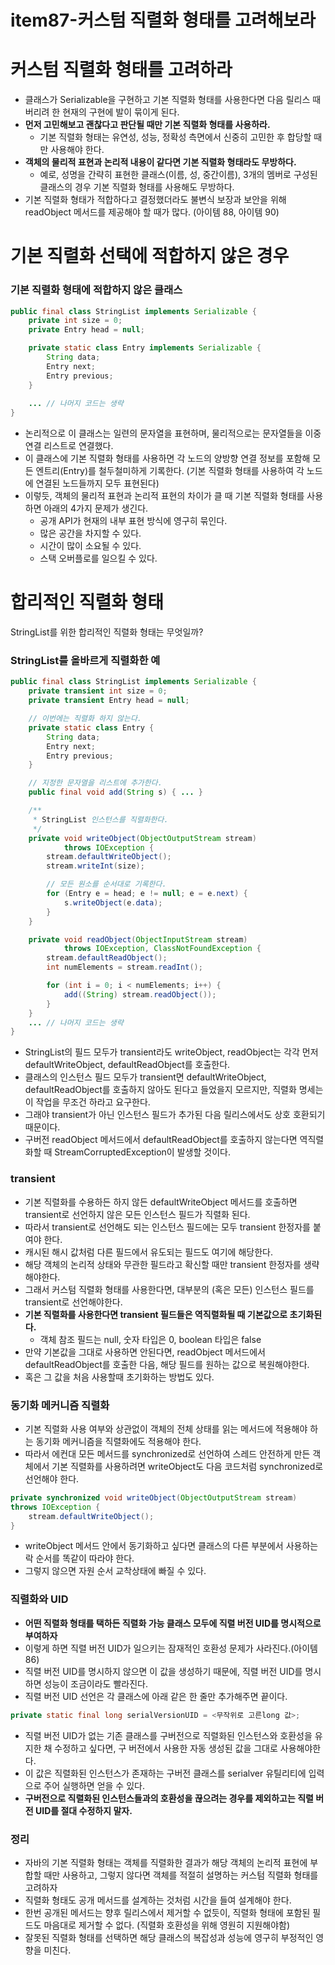 # item87-커스텀 직렬화 형태를 고려해보라

# 커스텀 직렬화 형태를 고려하라

- 클래스가 Serializable을 구현하고 기본 직렬화 형태를 사용한다면 다음 릴리스 때 버리려 한 현재의 구현에 발이 묶이게 된다.
- **먼저 고민해보고 괜찮다고 판단될 때만 기본 직렬화 형태를 사용하라.**
    - 기본 직렬화 형태는 유연성, 성능, 정확성 측면에서 신중히 고민한 후 합당할 때만 사용해야 한다.
- **객체의 물리적 표현과 논리적 내용이 같다면 기본 직렬화 형태라도 무방하다.**
    - 예로, 성명을 간략히 표현한 클래스(이름, 성, 중간이름), 3개의 멤버로 구성된 클래스의 경우 기본 직렬화 형태를 사용해도 무방하다.
- 기본 직렬화 형태가 적합하다고 결정했더라도 불변식 보장과 보안을 위해 readObject 메서드를 제공해야 할 때가 많다. (아이템 88, 아이템 90)

# 기본 직렬화 선택에 적합하지 않은 경우

### 기본 직렬화 형태에 적합하지 않은 클래스

```java
public final class StringList implements Serializable {
    private int size = 0;
    private Entry head = null;

    private static class Entry implements Serializable {
        String data;
        Entry next;
        Entry previous;
    }
    
    ... // 나머지 코드는 생략
}
```

- 논리적으로 이 클래스는 일련의 문자열을 표현하며, 물리적으로는 문자열들을 이중 연결 리스트로 연결했다.
- 이 클래스에 기본 직렬화 형태를 사용하면 각 노드의 양방향 연결 정보를 포함해 모든 엔트리(Entry)를 철두철미하게 기록한다. (기본 직렬화 형태를 사용하여 각 노드에 연결된 노드들까지 모두 표현된다)
- 이렇듯, 객체의 물리적 표현과 논리적 표현의 차이가 클 때 기본 직렬화 형태를 사용하면 아래의 4가지 문제가 생긴다.
    - 공개 API가 현재의 내부 표현 방식에 영구히 묶인다.
    - 많은 공간을 차지할 수 있다.
    - 시간이 많이 소요될 수 있다.
    - 스택 오버플로를 일으킬 수 있다.

# 합리적인 직렬화 형태

StringList를 위한 합리적인 직렬화 형태는 무엇일까?

### **StringList를 올바르게 직렬화한 예**

```java
public final class StringList implements Serializable {
    private transient int size = 0;
    private transient Entry head = null;

    // 이번에는 직렬화 하지 않는다.
    private static class Entry {
        String data;
        Entry next;
        Entry previous;
    }

    // 지정한 문자열을 리스트에 추가한다.
    public final void add(String s) { ... }

    /**
     * StringList 인스턴스를 직렬화한다.
     */
    private void writeObject(ObjectOutputStream stream)
            throws IOException {
        stream.defaultWriteObject();
        stream.writeInt(size);

        // 모든 원소를 순서대로 기록한다.
        for (Entry e = head; e != null; e = e.next) {
            s.writeObject(e.data);
        }
    }

    private void readObject(ObjectInputStream stream)
            throws IOException, ClassNotFoundException {
        stream.defaultReadObject();
        int numElements = stream.readInt();

        for (int i = 0; i < numElements; i++) {
            add((String) stream.readObject());
        }
    }
    ... // 나머지 코드는 생략
}
```

- StringList의 필드 모두가 transient라도 writeObject, readObject는 각각 먼저 defaultWriteObject, defaultReadObject를 호출한다.
- 클래스의 인스턴스 필드 모두가 transient면 defaultWriteObject, defaultReadObject를 호출하지 않아도 된다고 들었을지 모르지만, 직렬화 명세는 이 작업을 무조건 하라고 요구한다.
- 그래야 transient가 아닌 인스턴스 필드가 추가된 다음 릴리스에서도 상호 호환되기 때문이다.
- 구버전 readObject 메서드에서 defaultReadObject를 호출하지 않는다면 역직렬화할 때 StreamCorruptedException이 발생할 것이다.

### **transient**

- 기본 직렬화를 수용하든 하지 않든 defaultWriteObject 메서드를 호출하면 transient로 선언하지 않은 모든 인스턴스 필드가 직렬화 된다.
- 따라서 transient로 선언해도 되는 인스턴스 필드에는 모두 transient 한정자를 붙여야 한다.
- 캐시된 해시 값처럼 다른 필드에서 유도되는 필드도 여기에 해당한다.
- 해당 객체의 논리적 상태와 무관한 필드라고 확신할 때만 transient 한정자를 생략해야한다.
- 그래서 커스텀 직렬화 형태를 사용한다면, 대부분의 (혹은 모든) 인스턴스 필드를 transient로 선언해야한다.
- **기본 직렬화를 사용한다면 transient 필드들은 역직렬화될 때 기본값으로 초기화된다.**
    - 객체 참조 필드는 null, 숫자 타입은 0, boolean 타입은 false
- 만약 기본값을 그대로 사용하면 안된다면, readObject 메서드에서 defaultReadObject를 호출한 다음, 해당 필드를 원하는 값으로 복원해야한다.
- 혹은 그 값을 처음 사용할때 초기화하는 방법도 있다.

### **동기화 메커니즘 직렬화**

- 기본 직렬화 사용 여부와 상관없이 객체의 전체 상태를 읽는 메서드에 적용해야 하는 동기화 메커니즘을 직렬화에도 적용해야 한다.
- 따라서 에컨대 모든 메서드를 synchronized로 선언하여 스레드 안전하게 만든 객체에서 기본 직렬화를 사용하려면 writeObject도 다음 코드처럼 synchronized로 선언해야 한다.

```java
private synchronized void writeObject(ObjectOutputStream stream)
throws IOException {
    stream.defaultWriteObject();
}

```

- writeObject 메서드 안에서 동기화하고 싶다면 클래스의 다른 부분에서 사용하는 락 순서를 똑같이 따라야 한다.
- 그렇지 않으면 자원 순서 교착상태에 빠질 수 있다.

### **직렬화와 UID**

- **어떤 직렬화 형태를 택하든 직렬화 가능 클래스 모두에 직렬 버전 UID를 명시적으로 부여하자**
- 이렇게 하면 직렬 버전 UID가 일으키는 잠재적인 호환성 문제가 사라진다.(아이템 86)
- 직렬 버전 UID를 명시하지 않으면 이 값을 생성하기 때문에, 직렬 버전 UID를 명시하면 성능이 조금이라도 빨라진다.
- 직렬 버전 UID 선언은 각 클래스에 아래 같은 한 줄만 추가해주면 끝이다.

```java
private static final long serialVersionUID = <무작위로 고른long 값>;
```

- 직렬 버전 UID가 없는 기존 클래스를 구버전으로 직렬화된 인스턴스와 호환성을 유지한 채 수정하고 싶다면, 구 버전에서 사용한 자동 생성된 값을 그대로 사용해야한다.
- 이 값은 직렬화된 인스턴스가 존재하는 구버전 클래스를 serialver 유틸리티에 입력으로 주어 실행하면 얻을 수 있다.
- **구버전으로 직렬화된 인스턴스들과의 호환성을 끊으려는 경우를 제외하고는 직렬 버전 UID를 절대 수정하지 말자.**

### **정리**

- 자바의 기본 직렬화 형태는 객체를 직렬화한 결과가 해당 객체의 논리적 표현에 부합할 때만 사용하고, 그렇지 않다면 객체를 적절히 설명하는 커스텀 직렬화 형태를 고려하자
- 직렬화 형태도 공개 메서드를 설계하는 것처럼 시간을 들여 설계해야 한다.
- 한번 공개된 메서드는 향후 릴리스에서 제거할 수 없듯이, 직렬화 형태에 포함된 필드도 마음대로 제거할 수 없다. (직렬화 호환성을 위해 영원히 지원해야함)
- 잘못된 직렬화 형태를 선택하면 해당 클래스의 복잡성과 성능에 영구히 부정적인 영향을 미친다.
